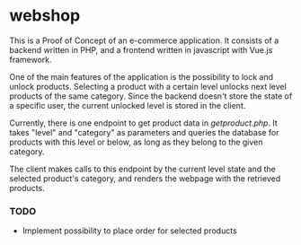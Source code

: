# webshop
This is a Proof of Concept of an e-commerce application.
It consists of a backend written in PHP, and a frontend written in javascript with Vue.js framework.

One of the main features of the application is the possibility to lock and unlock products. Selecting a product with a certain level unlocks next level products of the same category. Since the backend doesn't store the state of a specific user, the current unlocked level is stored in the client.

Currently, there is one endpoint to get product data in *getproduct.php*. It takes "level" and "category" as parameters and queries the database for products with this level or below, as long as they belong to the given category.

The client makes calls to this endpoint by the current level state and the selected product's category, and renders the webpage with the retrieved products.

### TODO
* Implement possibility to place order for selected products